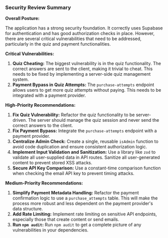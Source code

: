 ### Security Review Summary

**Overall Posture:**

The application has a strong security foundation. It correctly uses Supabase for authentication and has good authorization checks in place. However, there are several critical vulnerabilities that need to be addressed, particularly in the quiz and payment functionalities.

**Critical Vulnerabilities:**

1.  **Quiz Cheating:** The biggest vulnerability is in the quiz functionality. The correct answers are sent to the client, making it trivial to cheat. This needs to be fixed by implementing a server-side quiz management system.
2.  **Payment Bypass in Quiz Attempts:** The `purchase-attempts` endpoint allows users to get more quiz attempts without paying. This needs to be integrated with a payment provider.

**High-Priority Recommendations:**

1.  **Fix Quiz Vulnerability:** Refactor the quiz functionality to be server-driven. The server should manage the quiz session and never send the correct answers to the client.
2.  **Fix Payment Bypass:** Integrate the `purchase-attempts` endpoint with a payment provider.
3.  **Centralize Admin Check:** Create a single, reusable `isAdmin` function to avoid code duplication and ensure consistent authorization logic.
4.  **Implement Input Validation and Sanitization:** Use a library like `zod` to validate all user-supplied data in API routes. Sanitize all user-generated content to prevent stored XSS attacks.
5.  **Secure API Key Comparison:** Use a constant-time comparison function when checking the email API key to prevent timing attacks.

**Medium-Priority Recommendations:**

1.  **Simplify Payment Metadata Handling:** Refactor the payment confirmation logic to use a `purchase_attempts` table. This will make the process more robust and less dependent on the payment provider's data structure.
2.  **Add Rate Limiting:** Implement rate limiting on sensitive API endpoints, especially those that create content or send emails.
3.  **Run `npm audit`:** Run `npm audit` to get a complete picture of any vulnerabilities in your dependencies.
